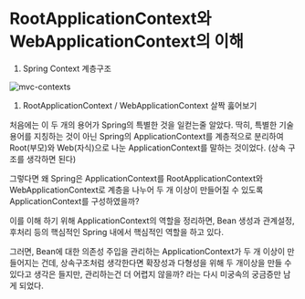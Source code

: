 

# RootApplicationContext와 WebApplicationContext의 이해


1. Spring Context 계층구조

![mvc-contexts]("./image/mvc_contexts.png")



1. RootApplicationContext / WebApplicationContext 살짝 훓어보기
 
  처음에는 이 두 개의 용어가 Spring의 특별한 것을 일컫는줄 알았다. 딱히, 특별한 기술용어를 지칭하는 것이 아닌 Spring의 ApplicationContext를
 계층적으로 분리하여 Root(부모)와 Web(자식)으로 나눈 ApplicationContext를 말하는 것이었다. (상속 구조를 생각하면 된다)
 
 그렇다면 왜 Spring은 ApplicationContext를 RootApplicationContext와 WebApplicationContext로 계층을 나누어 두 개 이상이 만들어질 수 있도록  ApplicationContext를 구성하였을까?
  
 이를 이해 하기 위해 ApplicationContext의 역할을 정리하면, Bean 생성과 관계설정, 후처리 등의 핵심적인 Spring 내에서 핵심적인
 역할을 하고 있다. 
 
 그러면, Bean에 대한 의존성 주입을 관리하는 ApplicationContext가 두 개 이상이 만들어지는 건데, 상속구조처럼 생각한다면 확장성과
 다형성을 위해 두 개이상을 만들 수 있다고 생각은 들지만, 관리하는건 더 어렵지 않을까? 라는 다시 미궁속의 궁금증만 남게 되었다.
  

 

 

 

